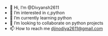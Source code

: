 - 👋 Hi, I’m @Divyansh2611
- 👀 I’m interested in c,python
- 🌱 I’m currently learning python
- 💞️ I’m looking to collaborate on python projects
- 📫 How to reach me djinodiya2611@gmail.com

<!---
Divyansh2611/Divyansh2611 is a ✨ special ✨ repository because its `README.md` (this file) appears on your GitHub profile.
You can click the Preview link to take a look at your changes.
--->
